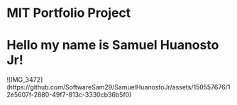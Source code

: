 # MIT Portfolio Project 
<h1>Hello my name is Samuel Huanosto Jr!</h1>
![IMG_3472](https://github.com/SoftwareSam29/SamuelHuanostoJr/assets/150557676/12e5607f-2880-49f7-813c-3330cb36b5f0)
